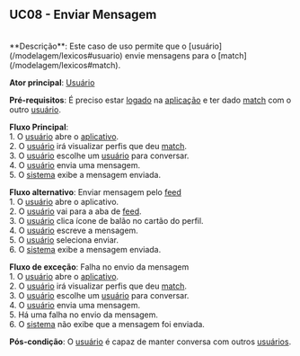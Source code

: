 ## UC08 - Enviar Mensagem

<br />
**Descrição**: Este caso de uso permite que o [usuário](/modelagem/lexicos#usuario) envie mensagens para o [match](/modelagem/lexicos#match).

**Ator principal**: [Usuário](/modelagem/lexicos#usuario)

**Pré-requisitos**: É preciso estar [logado](/modelagem/lexicos#logar) na [aplicação](/modelagem/lexicos#tinder) e ter dado [match](/modelagem/lexicos#match) com o outro [usuário](/modelagem/lexicos#usuario).

**Fluxo Principal**:
<br /> 1. O [usuário](/modelagem/lexicos#usuario) abre o [aplicativo](/modelagem/lexicos#tinder).
<br /> 2. O [usuário](/modelagem/lexicos#usuario) irá visualizar perfis que deu [match](/modelagem/lexicos#match).
<br /> 3. O [usuário](/modelagem/lexicos#usuario) escolhe um [usuário](/modelagem/lexicos#usuario) para conversar.
<br /> 4. O [usuário](/modelagem/lexicos#usuario) envia uma mensagem.
<br /> 5. O [sistema](/modelagem/lexicos#tinder) exibe a mensagem enviada.

**Fluxo alternativo**: Enviar mensagem pelo [feed](/modelagem/lexicos#feed)
<br /> 1. O [usuário](/modelagem/lexicos#usuario) abre o aplicativo.
<br /> 2. O [usuário](/modelagem/lexicos#usuario) vai para a aba de [feed](/modelagem/lexicos#feed).
<br /> 3. O [usuário](/modelagem/lexicos#usuario) clica ícone de balão no cartão do perfil.
<br /> 4. O [usuário](/modelagem/lexicos#usuario) escreve a mensagem.
<br /> 5. O [usuário](/modelagem/lexicos#usuario) seleciona enviar.
<br /> 6. O [sistema](/modelagem/lexicos#tinder) exibe a mensagem enviada.

**Fluxo de exceção**: Falha no envio da mensagem
<br /> 1. O [usuário](/modelagem/lexicos#usuario) abre o [aplicativo](/modelagem/lexicos#tinder).
<br /> 2. O [usuário](/modelagem/lexicos#usuario) irá visualizar perfis que deu [match](/modelagem/lexicos#match).
<br /> 3. O [usuário](/modelagem/lexicos#usuario) escolhe um [usuário](/modelagem/lexicos#usuario) para conversar.
<br /> 4. O [usuário](/modelagem/lexicos#usuario) envia uma mensagem.
<br /> 5. Há uma falha no envio da mensagem.
<br /> 6. O [sistema](/modelagem/lexicos#tinder) não exibe que a mensagem foi enviada.

**Pós-condição**: O [usuário](/modelagem/lexicos#usuario) é capaz de manter conversa com outros [usuários](/modelagem/lexicos#usuario).
